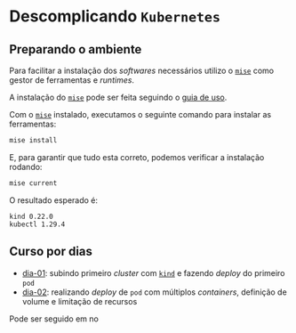 # Descomplicando `Kubernetes`

## Preparando o ambiente

Para facilitar a instalação dos _softwares_ necessários utilizo o [`mise`][mise] como gestor de ferramentas e _runtimes_.

A instalação do [`mise`][mise] pode ser feita seguindo o [guia de uso][mise-guide].

Com o [`mise`][mise] instalado, executamos o seguinte comando para instalar as ferramentas:

```bash
mise install
```

E, para garantir que tudo esta correto, podemos verificar a instalação rodando:

```bash
mise current
```

O resultado esperado é:

```
kind 0.22.0
kubectl 1.29.4
```

## Curso por dias

* [dia-01][dia-01]: subindo primeiro _cluster_ com [`kind`][kind] e fazendo _deploy_ do primeiro `pod`
* [dia-02][dia-02]: realizando _deploy_ de `pod` com múltiplos _containers_, definição de volume e limitação de recursos

Pode ser seguido em no 

[mise]: https://mise.jdx.dev/
[mise-guide]: https://mise.jdx.dev/getting-started.html#quickstart
[kind]: https://kind.sigs.k8s.io/
[dia-01]: ./day-001/README.md
[dia-02]: ./day-002/README.md
